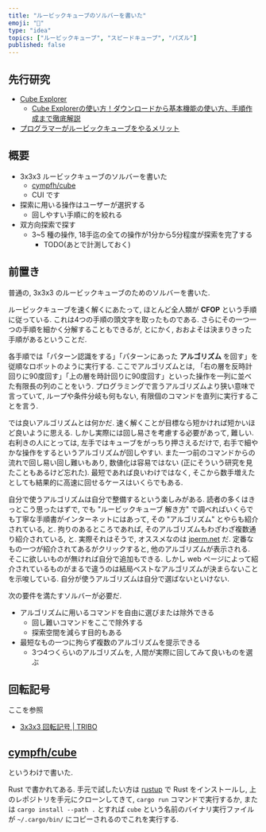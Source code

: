 ```yaml
---
title: "ルービックキューブのソルバーを書いた"
emoji: "🎲"
type: "idea"
topics: ["ルービックキューブ", "スピードキューブ", "パズル"]
published: false
---
```


## 先行研究

- [Cube Explorer](http://kociemba.org/cube.htm)
    - [Cube Explorerの使い方！ダウンロードから基本機能の使い方、手順作成まで徹底解説](https://mstblog.hatenablog.com/entry/cubeexplorer)
- [プログラマーがルービックキューブをやるメリット](https://zenn.dev/kyome/articles/1ad48b4c5ee45e)

## 概要

- 3x3x3 ルービックキューブのソルバーを書いた
  - [cympfh/cube](https://github.com/cympfh/cube)
  - CUI です
- 探索に用いる操作はユーザーが選択する
  - 回しやすい手順に的を絞れる
- 双方向探索で探す
  - 3~5 種の操作, 18手迄の全ての操作が1分から5分程度が探索を完了する
      - TODO(あとで計測しておく)

## 前置き

普通の, 3x3x3 のルービックキューブのためのソルバーを書いた.

ルービックキューブを速く解くにあたって, ほとんど全人類が **CFOP** という手順に従っている. これは4つの手順の頭文字を取ったものである. さらにその一つ一つの手順を細かく分解することもできるが, とにかく, おおよそは決まりきった手順があるということだ.

各手順では「パターン認識をする」「パターンにあった **アルゴリズム** を回す」を従順なロボットのように実行する. ここでアルゴリズムとは, 「右の層を反時計回りに90度回す」「上の層を時計回りに90度回す」といった操作を一列に並べた有限長の列のことをいう. プログラミングで言うアルゴリズムより狭い意味で言っていて, ループや条件分岐も何もない, 有限個のコマンドを直列に実行することを言う.

では良いアルゴリズムとは何かだ. 速く解くことが目標なら短かければ短かいほど良いように思える. しかし実際には回し易さを考慮する必要があって, 難しい. 右利きの人にとっては, 左手ではキューブをがっちり押さえるだけで, 右手で細やかな操作をするというアルゴリズムが回しやすい. また一つ前のコマンドからの流れで回し易い回し難いもあり, 数値化は容易ではない (正にそういう研究を見たこともあるけど忘れた). 最短であれば良いわけではなく, そこから数手増えたとしても結果的に高速に回せるケースはいくらでもある.

自分で使うアルゴリズムは自分で整備するという楽しみがある.
読者の多くはきっとこう思ったはずで, でも "ルービックキューブ 解き方" で調べればいくらでも丁寧な手順書がインターネットにはあって, その "アルゴリズム" とやらも紹介されている, と. 拘りのあるところであれば, そのアルゴリズムもわざわざ複数通り紹介されている, と. 実際それはそうで, オススメなのは [jperm.net](https://jperm.net/algs/pll) だ. 定番なもの一つが紹介されてあるがクリックすると, 他のアルゴリズムが表示される. そこに欲しいものが無ければ自分で追加もできる. しかし web ページによって紹介されているものがまるで違うのは結局ベストなアルゴリズムが決まらないことを示唆している. 自分が使うアルゴリズムは自分で選ばないといけない.

次の要件を満たすソルバーが必要だ.

- アルゴリズムに用いるコマンドを自由に選びまたは除外できる
  - 回し難いコマンドをここで除外する
  - 探索空間を減らす目的もある
- 最短なもの一つに拘らず複数のアルゴリズムを提示できる
  - 3つ4つくらいのアルゴリズムを, 人間が実際に回してみて良いものを選ぶ

## 回転記号

ここを参照

- [3x3x3 回転記号 | TRIBO](https://tribox.com/3x3x3/solution/notation/)

## [cympfh/cube](https://github.com/cympfh/cube)

というわけで書いた.

Rust で書かれてある. 手元で試したい方は [rustup](https://rustup.rs/) で Rust をインストールし, 上のレポジトリを手元にクローンしてきて, `cargo run` コマンドで実行するか, または `cargo install --path .` とすれば `cube` という名前のバイナリ実行ファイルが `~/.cargo/bin/` にコピーされるのでこれを実行する.

